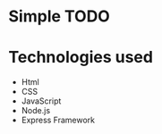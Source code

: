 # Simple TODO

# Technologies used
<ul>
  <li>Html</li>
  <li>CSS</li>
  <li>JavaScript</li>
  <li>Node.js</li>
  <li>Express Framework</li>
</ul>
